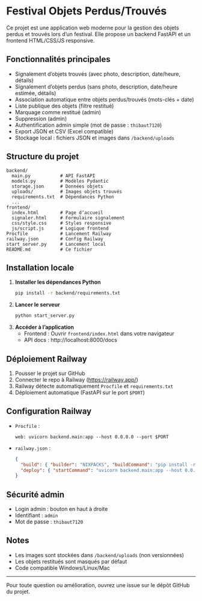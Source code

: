 # Festival Objets Perdus/Trouvés

Ce projet est une application web moderne pour la gestion des objets perdus et trouvés lors d’un festival. Elle propose un backend FastAPI et un frontend HTML/CSS/JS responsive.

## Fonctionnalités principales
- Signalement d’objets trouvés (avec photo, description, date/heure, détails)
- Signalement d’objets perdus (sans photo, description, date/heure estimée, détails)
- Association automatique entre objets perdus/trouvés (mots-clés + date)
- Liste publique des objets (filtre restitué)
- Marquage comme restitué (admin)
- Suppression (admin)
- Authentification admin simple (mot de passe : `thibaut7120`)
- Export JSON et CSV (Excel compatible)
- Stockage local : fichiers JSON et images dans `/backend/uploads`

## Structure du projet
```
backend/
  main.py           # API FastAPI
  models.py         # Modèles Pydantic
  storage.json      # Données objets
  uploads/          # Images objets trouvés
  requirements.txt  # Dépendances Python
  ...
frontend/
  index.html        # Page d’accueil
  signaler.html     # Formulaire signalement
  css/style.css     # Styles responsive
  js/script.js      # Logique frontend
Procfile            # Lancement Railway
railway.json        # Config Railway
start_server.py     # Lancement local
README.md           # Ce fichier
```

## Installation locale
1. **Installer les dépendances Python**
   ```bash
   pip install -r backend/requirements.txt
   ```
2. **Lancer le serveur**
   ```bash
   python start_server.py
   ```
3. **Accéder à l’application**
   - Frontend : Ouvrir `frontend/index.html` dans votre navigateur
   - API docs : http://localhost:8000/docs

## Déploiement Railway
1. Pousser le projet sur GitHub
2. Connecter le repo à Railway (https://railway.app/)
3. Railway détecte automatiquement `Procfile` et `requirements.txt`
4. Déploiement automatique (FastAPI sur le port `$PORT`)

## Configuration Railway
- `Procfile` :
  ```
  web: uvicorn backend.main:app --host 0.0.0.0 --port $PORT
  ```
- `railway.json` :
  ```json
  {
    "build": { "builder": "NIXPACKS", "buildCommand": "pip install -r backend/requirements.txt" },
    "deploy": { "startCommand": "uvicorn backend.main:app --host 0.0.0.0 --port $PORT" }
  }
  ```

## Sécurité admin
- Login admin : bouton en haut à droite
- Identifiant : `admin`
- Mot de passe : `thibaut7120`

## Notes
- Les images sont stockées dans `/backend/uploads` (non versionnées)
- Les objets restitués sont masqués par défaut
- Code compatible Windows/Linux/Mac

---

Pour toute question ou amélioration, ouvrez une issue sur le dépôt GitHub du projet.
